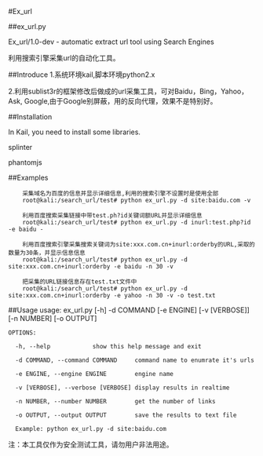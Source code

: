 
#Ex_url

##ex_url.py

Ex_url/1.0-dev -  automatic extract url tool using Search Engines

利用搜索引擎采集url的自动化工具。

##Introduce
1.系统环境kail,脚本环境python2.x

2.利用sublist3r的框架修改后做成的url采集工具，可对Baidu，Bing，Yahoo，Ask, Google,由于Google别屏蔽，用的反向代理，效果不是特别好。


##Installation

In Kail, you need to install some libraries.

splinter

phantomjs

##Examples

        采集域名为百度的信息并显示详细信息,利用的搜索引擎不设置时是使用全部
        root@kali:/search_url/test# python ex_url.py -d site:baidu.com -v

        利用百度搜索采集链接中带test.ph?id关键词额URL并显示详细信息
        root@kali:/search_url/test# python ex_url.py -d inurl:test.php?id -e baidu -

        利用百度搜索引擎采集搜索关键词为site:xxx.com.cn+inurl:orderby的URL,采取的数量为30条，并显示信息信息
        root@kali:/search_url/test# python ex_url.py -d site:xxx.com.cn+inurl:orderby -e baidu -n 30 -v

        把采集的URL链接信息存在test.txt文件中
        root@kali:/search_url/test# python ex_url.py -d site:xxx.com.cn+inurl:orderby -e yahoo -n 30 -v -o test.txt



##Usage
    usage: ex_url.py [-h] -d COMMAND [-e ENGINE] [-v [VERBOSE]] [-n NUMBER] [-o OUTPUT]
    
    OPTIONS:
    
      -h, --help            show this help message and exit
      
      -d COMMAND, --command COMMAND     command name to enumrate it's urls
      
      -e ENGINE, --engine ENGINE        engine name
      
      -v [VERBOSE], --verbose [VERBOSE] display results in realtime
      
      -n NUMBER, --number NUMBER        get the number of links
      
      -o OUTPUT, --output OUTPUT        save the results to text file
     
      Example: python ex_url.py -d site:baidu.com


注：本工具仅作为安全测试工具，请勿用户非法用途。
